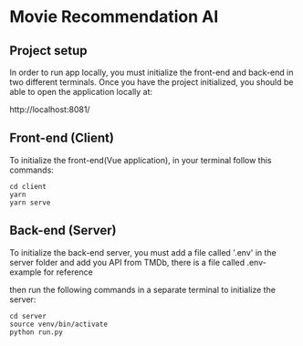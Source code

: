 # Movie Recommendation AI

## Project setup

In order to run app locally, you must initialize the front-end and back-end in two different terminals.
Once you have the project initialized, you should be able to open the application locally at:

http://localhost:8081/

## Front-end (Client)
To initialize the front-end(Vue application), in your terminal follow this commands:
```
cd client
yarn
yarn serve
```

## Back-end (Server)
To initialize the back-end server, you must add a file called '.env' in the server folder and add you API from TMDb,
there is a file called .env-example for reference

then run the following commands in a separate terminal to initialize the server:

```
cd server
source venv/bin/activate
python run.py
```
